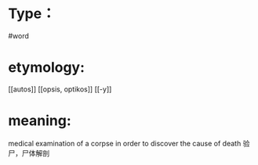 # Type：
#word 
# etymology: 
[[autos]]
[[opsis, optikos]]
[[-y]]
# meaning: 
medical examination of a corpse in order to discover the cause of death
验尸，尸体解剖